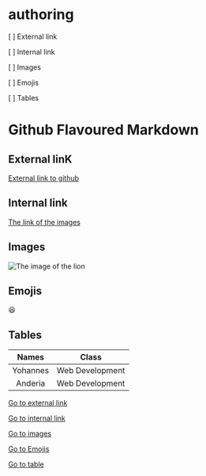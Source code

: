 # authoring
[ ] External link

[ ] Internal link

[ ] Images 

[ ] Emojis

[ ] Tables 

# Github Flavoured Markdown
## External linK
[External link to github](https://www.codegrepper.com/code-examples/whatever/how+to+add++link+to+github+readme)

## Internal link
[The link of the images](https://github.com/Yohannes-Habtemariam/authoring/tree/main/images)

## Images
![The image of the lion](https://github.com/Yohannes-Habtemariam/authoring/blob/main/lion.jpeg)

## Emojis
:laughing:

## Tables
| Names  | Class  |
| :-: | :-: |
| Yohannes | Web Development |
| Anderia | Web Development |

[Go to external link](https://github.com/Yohannes-Habtemariam/authoring/blob/main/README.md#external-link)

[Go to internal link](https://github.com/Yohannes-Habtemariam/authoring/blob/main/README.md#internal-link)

[Go to images](https://github.com/Yohannes-Habtemariam/authoring/blob/main/README.md#images)

[Go to Emojis](https://github.com/Yohannes-Habtemariam/authoring/blob/main/README.md#:~:text=Images-,Emojis,-Tables)

[Go to table](https://github.com/Yohannes-Habtemariam/authoring/blob/main/README.md#:~:text=Emojis-,Tables,-Names)


